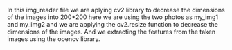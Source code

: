 In this img_reader file we are aplying cv2 library to decrease the dimensions of the images into 200*200
here we are using the two photos as my_img1 and my_img2 and we are applying the cv2.resize function to decrease the dimensions of the images.
And we extracting the features from the taken images using the opencv library.

